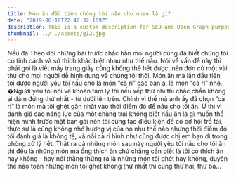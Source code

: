 ```yaml
---
title: Món ăn đầu tiên chúng tôi nấu cho nhau là gì?
date: "2019-06-18T22:40:32.169Z"
description: This is a custom description for SEO and Open Graph purposes, rather than the default generated excerpt. Simply add a description field to the frontmatter.
thumbnail: ../../assets/g12.jpg
---
```


Nếu đã Theo dõi những bài trước chắc hẳn mọi người cũng đã biết chúng tôi có tính cách và sở thích khác biệt nhau như thế nào. Nói về vấn đề này thì phải gọi là viết mấy trang giấy cũng không thể hết được, nên đơn cử một vài thứ cho mọi người dễ hình dung về chúng tôi thôi. Món ăn mà lần đầu tiên tôi được người yêu tôi nấu cho là món “cà ri” các bạn ạ, là món “cà ri” nhé. �Người yêu tôi nói về khoản tâm lý thì nếu xếp thứ nhì thì chắc chắn không ai dám đứng thứ nhất - từ dưới lên trên. Chính vì thế mà anh ấy đã chọn “cà ri“ là món mà tôi ghét gần nhất vào thời điểm đó để nấu cho tôi ăn. Ừ thì vì đánh giá cao năng lực của một chàng trai không biết nấu ăn là gì muốn thể hiện mình trước mặt bạn gái nên tôi cũng tạo điều kiện để có cơ hội trổ tài, thực sự là cũng không nhớ hương vị của nó như thế nào nhưng thời điểm đó tôi đánh giá là không tệ, và nồi cà ri hình như cũng được chị em bạn dì trong phòng xử lý hết. Thật ra cả những món sau này người yêu tôi nấu cho tôi ăn thì đều là những món mà ổng thích ăn chứ chẳng cần biết là tôi có thích ăn hay không - hay nói thẳng thừng ra là những món tôi ghét hay không, duyên thế nào toàn những món tôi ghét không thứ nhất thì cũng thứ hai, thứ ba...
